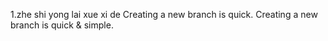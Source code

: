 1.zhe shi yong lai xue xi de
Creating a new branch is quick.
Creating a new branch is quick & simple.



